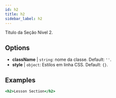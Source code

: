 ```yaml
---
id: h2
title: h2
sidebar_label: h2
---
```


Título da Seção Nível 2.

## Options

* __className__ | `string`: nome da classe. Default: `''`.
* __style__ | `object`: Estilos em linha CSS. Default: `{}`.


## Examples

```jsx live
<h2>Lesson Section</h2>
```


